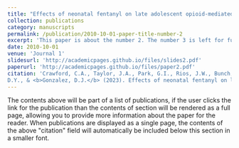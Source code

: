 ```yaml
---
title: "Effects of neonatal fentanyl on late adolescent opioid-mediated behavior."
collection: publications
category: manuscripts
permalink: /publication/2010-10-01-paper-title-number-2
excerpt: 'This paper is about the number 2. The number 3 is left for future work.'
date: 2010-10-01
venue: 'Journal 1'
slidesurl: 'http://academicpages.github.io/files/slides2.pdf'
paperurl: 'http://academicpages.github.io/files/paper2.pdf'
citation: 'Crawford, C.A., Taylor, J.A., Park, G.I., Rios, J.W., Bunch, J., Greenwood, C.J., Lopez Sanchez,
D.Y., & <b>Gonzalez, D.J.</b> (2023). Effects of neonatal fentanyl on late adolescent opioid-mediated behavior. <i>Frontiers in Neuroscience, 17,</i>. 1-9. https://doi.org/10.3389/fnins.2023.1094241'
---
```


The contents above will be part of a list of publications, if the user clicks the link for the publication than the contents of section will be rendered as a full page, allowing you to provide more information about the paper for the reader. When publications are displayed as a single page, the contents of the above "citation" field will automatically be included below this section in a smaller font.
